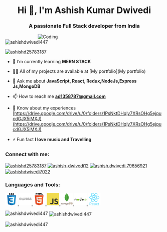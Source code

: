<h1 align="center">Hi 👋, I'm Ashish Kumar Dwivedi</h1>
<h3 align="center">A passionate Full Stack developer from India</h3>

 <img align="right" alt="Coding" width="400" src="https://cdn.dribbble.com/users/1162077/screenshots/3848914/media/7ed7d5ca074b48b328150e5a231e8d1f.gif">

<p align="left"> <img src="https://komarev.com/ghpvc/?username=ashishdwivedi447&label=Profile%20views&color=0e75b6&style=flat" alt="ashishdwivedi447" /> </p>

<p align="left"> <a href="https://twitter.com/ashishd25783187" target="blank"><img src="https://img.shields.io/twitter/follow/ashishd25783187?logo=twitter&style=for-the-badge" alt="ashishd25783187" /></a> </p>

- 🌱 I’m currently learning **MERN STACK**

- 👨‍💻 All of my projects are available at [My portfolio](My portfolio)

- 💬 Ask me about **JavaScript, React, Redux,NodeJs,Express Js,MongoDB**

- 📫 How to reach me **ad1358787@gmail.com**

- 📄 Know about my experiences [https://drive.google.com/drive/u/0/folders/1PsNktDHqly7XRsOHg5ejpucdGJX5iMXJ](https://drive.google.com/drive/u/0/folders/1PsNktDHqly7XRsOHg5ejpucdGJX5iMXJ)

- ⚡ Fun fact **I love music and Travelling**

<h3 align="left">Connect with me:</h3>
<p align="left">
<a href="https://twitter.com/ashishd25783187" target="blank"><img align="center" src="https://raw.githubusercontent.com/rahuldkjain/github-profile-readme-generator/master/src/images/icons/Social/twitter.svg" alt="ashishd25783187" height="30" width="40" /></a>
<a href="https://linkedin.com/in/ashish-dwivedi12" target="blank"><img align="center" src="https://raw.githubusercontent.com/rahuldkjain/github-profile-readme-generator/master/src/images/icons/Social/linked-in-alt.svg" alt="ashish-dwivedi12" height="30" width="40" /></a>
<a href="https://fb.com/ashish.dwivedi.79656921" target="blank"><img align="center" src="https://raw.githubusercontent.com/rahuldkjain/github-profile-readme-generator/master/src/images/icons/Social/facebook.svg" alt="ashish.dwivedi.79656921" height="30" width="40" /></a>
<a href="https://instagram.com/ashishdwivedi7022" target="blank"><img align="center" src="https://raw.githubusercontent.com/rahuldkjain/github-profile-readme-generator/master/src/images/icons/Social/instagram.svg" alt="ashishdwivedi7022" height="30" width="40" /></a>
</p>

<h3 align="left">Languages and Tools:</h3>
<p align="left"> <a href="https://www.w3schools.com/css/" target="_blank" rel="noreferrer"> <img src="https://raw.githubusercontent.com/devicons/devicon/master/icons/css3/css3-original-wordmark.svg" alt="css3" width="40" height="40"/> </a> <a href="https://expressjs.com" target="_blank" rel="noreferrer"> <img src="https://raw.githubusercontent.com/devicons/devicon/master/icons/express/express-original-wordmark.svg" alt="express" width="40" height="40"/> </a> <a href="https://www.w3.org/html/" target="_blank" rel="noreferrer"> <img src="https://raw.githubusercontent.com/devicons/devicon/master/icons/html5/html5-original-wordmark.svg" alt="html5" width="40" height="40"/> </a> <a href="https://developer.mozilla.org/en-US/docs/Web/JavaScript" target="_blank" rel="noreferrer"> <img src="https://raw.githubusercontent.com/devicons/devicon/master/icons/javascript/javascript-original.svg" alt="javascript" width="40" height="40"/> </a> <a href="https://www.mongodb.com/" target="_blank" rel="noreferrer"> <img src="https://raw.githubusercontent.com/devicons/devicon/master/icons/mongodb/mongodb-original-wordmark.svg" alt="mongodb" width="40" height="40"/> </a> <a href="https://nodejs.org" target="_blank" rel="noreferrer"> <img src="https://raw.githubusercontent.com/devicons/devicon/master/icons/nodejs/nodejs-original-wordmark.svg" alt="nodejs" width="40" height="40"/> </a> <a href="https://reactjs.org/" target="_blank" rel="noreferrer"> <img src="https://raw.githubusercontent.com/devicons/devicon/master/icons/react/react-original-wordmark.svg" alt="react" width="40" height="40"/> </a> </p>

<p><img align="left" src="https://github-readme-stats.vercel.app/api/top-langs?username=ashishdwivedi447&show_icons=true&locale=en&layout=compact" alt="ashishdwivedi447" /></p>

<p>&nbsp;<img align="center" src="https://github-readme-stats.vercel.app/api?username=ashishdwivedi447&show_icons=true&locale=en" alt="ashishdwivedi447" /></p>

<p><img align="center" src="https://github-readme-streak-stats.herokuapp.com/?user=ashishdwivedi447&" alt="ashishdwivedi447" /></p>
